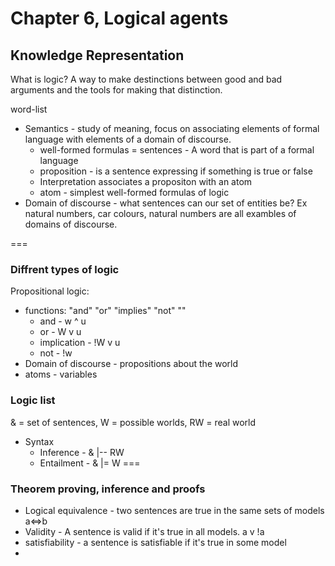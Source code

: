# Chapter 6, Logical agents

## Knowledge Representation 



What is logic?
A way to make destinctions between good and bad arguments and the tools for making that distinction.

word-list
* Semantics - study of meaning, focus on associating elements of formal language with elements  of a domain of discourse.
  * well-formed formulas = sentences - A word that is part of a formal language
  * proposition - is a sentence expressing if something is true or false
  * Interpretation associates a propositon with an atom
  * atom - simplest well-formed formulas of logic
* Domain of discourse - what sentences can our set of entities be? Ex natural numbers, car colours, natural numbers are all exambles of domains of discourse.

===
### Diffrent types of logic

 Propositional logic:
  * functions: "and" "or" "implies" "not" ""
    * and - w ^ u
    * or  - W v u
    * implication - !W v u
    * not - !w
  * Domain of discourse - propositions about the world
  * atoms - variables
    
### Logic list

& = set of sentences, W = possible worlds, RW = real world
* Syntax
  * Inference - & |-- RW
  * Entailment - & |= W
===

### Theorem proving, inference and proofs

* Logical equivalence - two sentences are true in the same sets of models a<=>b
* Validity - A sentence is valid if it's true in all models. a v !a
* satisfiability - a sentence is satisfiable if it's true in some model
* 

